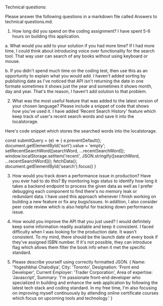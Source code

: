 Technical questions:

Please answer the following questions in a markdown file called Answers to technical questions.md.

1. How long did you spend on the coding assignment?
I have spent 5-6 hours on building this application.

a. What would you add to your solution if you had more time?
If I had more time, I could think about introducing voice over functionality for the search tool. That way user can search of any books without using keyboard or mouse.

b. If you didn&#39;t spend much time on the coding test, then use this as an opportunity to
explain what you would add. 
I haven't added sorting by publishing date as I've noticed that API isn't returning the date in one formate sometimes it shows just the year and sometimes it shows month, day and year. That's the reason, I haven't add solution to that problem.

2. What was the most useful feature that was added to the latest version of your chosen
language? Please include a snippet of code that shows how you&#39;ve used it.
I have added 'Recent Search History' feature which keep track of user's recent search words and save it into the localstorage.

Here's code snippet which stores the searched words into the localstorage.

const submitQuery = (e) => {
        e.preventDefault();
        document.getElementById('sort').value = 'empty';
        setRecentSearchWord([searchWord, ...recentSearchWord]);
        window.localStorage.setItem('recent', JSON.stringify([searchWord, ...recentSearchWord]));
        fetchData();
        document.getElementById('search').focus()
}

3. How would you track down a performance issue in production? Have you ever had to do this?
By monitoring logs status to identify how long it takes a backend endpoint to process the given data as well as I prefer debugging each component to find there's no memory leak or redundant data. I have used this approach whenever I finish working on building a new feature or fix any bugs/issues. In addition, I also consider peer code review which is also helpful for tracking down performance issue.

4. How would you improve the API that you just used?
I would definitely keep some information readily available and keep it consistent. I faced difficulty when I was looking for the production date. It wasn't consistent. To my mind, there should be the launch date of every book if they've assigned ISBN number. If it's not possible, they can introduce flag which allows them filter the book info when it met the specific standard.

5. Please describe yourself using correctly formatted JSON.
{
    Name: 'Yogeshbhai Chalodiya',
    City: 'Toronto',
    Designation: 'Front end Developer',
    Current Employer: 'Trader Corporation',
    Area of expertise: 'Javascript',
    Summary: 'I'm passionate front-end developer who specialized in building and enhance the web application by following the latest tech stack and coding standard. In my free time, I'm also focusing on improving myself continuously by attending online certificate courses which focus on upcoming tools and technology.'
}